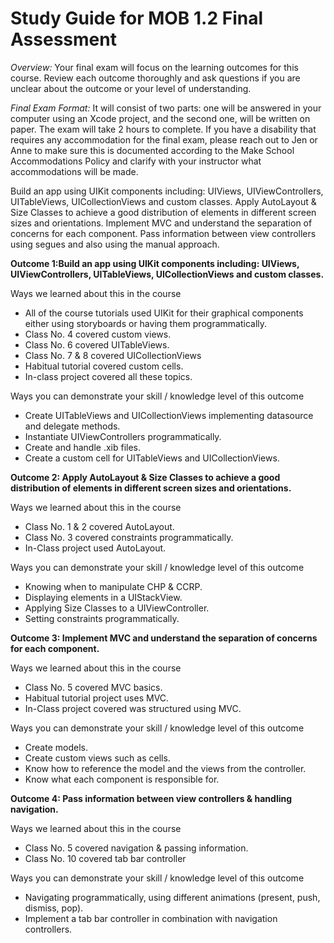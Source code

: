# Study Guide for MOB 1.2 Final Assessment<br>

*Overview:* Your final exam will focus on the learning outcomes for this course.  Review each outcome thoroughly and ask questions if you are unclear about the outcome or your level of understanding.

*Final Exam Format:* It will consist of two parts: one will be answered in your computer using an Xcode project, and the second one, will be written on paper. The exam will take 2 hours to complete.  If you have a disability that requires any accommodation for the final exam, please reach out to Jen or Anne to make sure this is documented according to the Make School Accommodations Policy and clarify with your instructor what accommodations will be made. 

Build an app using UIKit components including: UIViews, UIViewControllers, UITableViews, UICollectionViews and custom classes.
Apply AutoLayout & Size Classes to achieve a good distribution of elements in different screen sizes and orientations.
Implement MVC and understand the separation of concerns for each component.
Pass information between view controllers using segues and also using the manual approach.


**Outcome 1:Build an app using UIKit components including: UIViews, UIViewControllers, UITableViews, UICollectionViews and custom classes.**

Ways we learned about this in the course
- All of the course tutorials used UIKit for their graphical components either using storyboards or having them programmatically.
- Class No. 4 covered custom views.
- Class No. 6 covered UITableViews.
- Class No. 7 & 8 covered UICollectionViews
- Habitual tutorial covered custom cells.
- In-class project covered all these topics.

Ways you can demonstrate your skill / knowledge level of this outcome
- Create UITableViews and UICollectionViews implementing datasource and delegate methods.
- Instantiate UIViewControllers programmatically.
- Create and handle .xib files.
- Create a custom cell for UITableViews and UICollectionViews.


**Outcome 2: Apply AutoLayout & Size Classes to achieve a good distribution of elements in different screen sizes and orientations.**

Ways we learned about this in the course
- Class No. 1 & 2 covered AutoLayout.
- Class No. 3 covered constraints programmatically.
- In-Class project used AutoLayout.

Ways you can demonstrate your skill / knowledge level of this outcome
- Knowing when to manipulate CHP & CCRP.
- Displaying elements in a UIStackView.
- Applying Size Classes to a UIViewController.
- Setting constraints programmatically.

**Outcome 3: Implement MVC and understand the separation of concerns for each component.**

Ways we learned about this in the course
- Class No. 5  covered MVC basics.
- Habitual tutorial project uses MVC.
- In-Class project covered was structured using MVC.

Ways you can demonstrate your skill / knowledge level of this outcome
- Create models.
- Create custom views such as cells.
- Know how to reference the model and the views from the controller.
- Know what each component is responsible for.

**Outcome 4: Pass information between view controllers & handling navigation.**

Ways we learned about this in the course
- Class No. 5 covered navigation & passing information.
- Class No. 10 covered tab bar controller

Ways you can demonstrate your skill / knowledge level of this outcome
- Navigating programmatically, using different animations (present, push, dismiss, pop).
- Implement a tab bar controller in combination with navigation controllers.
